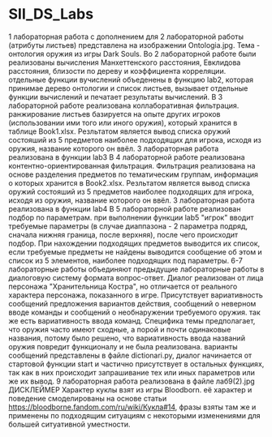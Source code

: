 # SII_DS_Labs
1 лабораторная работа с дополнением для 2 лабораторной работы (атрибуты листьев) представлена на изображении Ontologia.jpg. Тема - онтология оружия из игры Dark Souls.
Во 2 лабораторной работе были реализованы вычисления Манхеттенского расстояния, Евклидова расстояния, близости по дереву и коэффициента корреляции. отдельные функции вучислений объеденены в функцию lab2, которая принимае дерево онтологии и список листьев, вызывает отдельные функции вычислений и печатает результаты вычислений.
В 3 лабораторной работе реализована коллаборативная фильтрация. ранжирование листьев базируется на опыте других игроков (использовании ими того или иного оружия), который хранится в таблице Book1.xlsx. Резльтатом является вывод списка оружий состояший из 5 предметов наиболее подходящих для игрока, исходя из оружия, название которого он ввёл. 3 лабораторная работа реализована в функции lab3
В 4 лабораторной работе реализована контентно-ориентированная фильтрация. Фильтрация реализована на основе разделения предметов по тематическим группам, информация о которых хранится в Book2.xlsx. Резльтатом является вывод списка оружий состояший из 5 предметов наиболее подходящих для игрока, исходя из оружия, название которого он ввёл. 3 лабораторная работа реализована в функции lab4
В 5 лабораторной работе реализован подбор по параметрам. при выполнении функции lab5 "игрок" вводит требуемые параметры (в случае диаппазона - 2 параметра подряд, сначала нижняя граница, после верхняя), после чего происходит подбор. При нахождении подходящих предметов выводится их список, если требуемые предметы не найдены выводится сообщение об этом и список из 5 элементов, наиболее подходящих под параметры.
6-7 лабораторные работы объединяют предыдущие лабораторные работы в диалоговую систему формата вопрос-ответ. Диалог реализован от лица персонажа "Хранительница Костра", но отличается от реального характера персонажа, показанного в игре. Присутствует вариативность сообщений предложения вариантов действия, сообщений о неверном вводе команды и сообщений о необнаружении требуемого оружия. так же есть вариативность ввода команд. Специфика темы предполагает, что оружия часто имеют сходные, а порой и почти одинаковые названия, потому было решено, что вариативность ввода названий оружия повредит функционалу и не была реализована. варианты сообщений представлены в файле dictionari.py, диалог начинается от стартовой функции start и частично присутствует в остальных функциях, так как в них происходит запрашивание тех или иных параметров или же их вывод.
9 лабораторная работа реализована в файле лаб9(2).jpg 
ДИСКЛЕЙМЕР
Характер куклы взят из игры Bloodborn. её характер и поведение смоделированы на основе статьи https://bloodborne.fandom.com/ru/wiki/Кукла#14, фразы взяты там же и применены по подходящим ситуациям с некоторыми изменениями для большей ситуативной уместности.